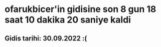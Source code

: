 # ofarukbicer'in gidisine son 8 gun 18 saat 10 dakika 20 saniye kaldi

## Gidis tarihi: 30.09.2022 :(